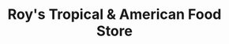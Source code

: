 ---
title: "Roy's Tropical & American Food Store"
url: /poughkeepsie/roys-tropical-und-american-food-store/
shop: Supermarkt
---